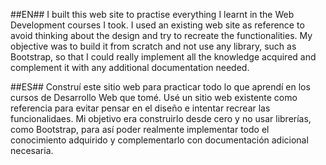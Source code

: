 ##EN##
I built this web site to practise everything I learnt in the Web Development courses I took. I used an existing web site as reference to avoid thinking about the design and try to recreate the functionalities.
My objective was to build it from scratch and not use any library, such as Bootstrap, so that I could really implement all the knowledge acquired and complement it with any additional documentation needed.

##ES##
Construí este sitio web para practicar todo lo que aprendí en los cursos de Desarrollo Web que tomé. Usé un sitio web existente como referencia para evitar pensar en el diseño e intentar recrear las funcionalidaes.
Mi objetivo era construirlo desde cero y no usar librerías, como Bootstrap, para así poder realmente implementar todo el conocimiento adquirido y complementarlo con documentación adicional necesaria. 
